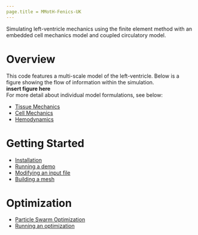 ```yaml
---
page.title = MMotH-Fenics-UK
---
```

Simulating left-ventricle mechanics using the finite element method with an embedded cell mechanics model and coupled circulatory model.

# Overview  
This code features a multi-scale model of the left-ventricle. Below is a figure showing the flow of information within the simulation.  
**insert figure here**  
For more detail about individual model formulations, see below:  
  * [Tissue Mechanics](/pages/overview_of_models/tissue_mechanics.md)  
  * [Cell Mechanics](/pages/overview_of_models/cell_mechanics.md)  
  * [Hemodynamics](/pages/overview_of_models/hemodynamics.md)  

# Getting Started  
  * [Installation](/pages/installation.md)
  * [Running a demo](/pages/running_demo.md)
  * [Modifying an input file](/pages/fenics_input_readme.md)
  * [Building a mesh](/pages/mesh_generation_readme.md)

# Optimization
  * [Particle Swarm Optimization](/pages/pso_overview.md)
  * [Running an optimization](/pages/running_pso.md)
